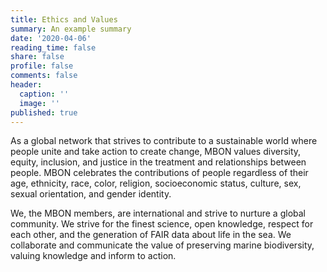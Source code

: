 ```yaml
---
title: Ethics and Values
summary: An example summary
date: '2020-04-06'
reading_time: false
share: false
profile: false
comments: false
header:
  caption: ''
  image: ''
published: true
---
```


As a global network that strives to contribute to a sustainable world where people unite and take action to create change, MBON values diversity, equity, inclusion, and justice in the treatment and relationships between people. MBON celebrates the contributions of people regardless of their age, ethnicity, race, color, religion, socioeconomic status, culture, sex, sexual orientation, and gender identity.

We, the MBON members, are international and strive to nurture a global community. We strive for the finest science, open knowledge, respect for each other, and the generation of FAIR data about life in the sea. We collaborate and communicate the value of preserving marine biodiversity, valuing knowledge and inform to action. 